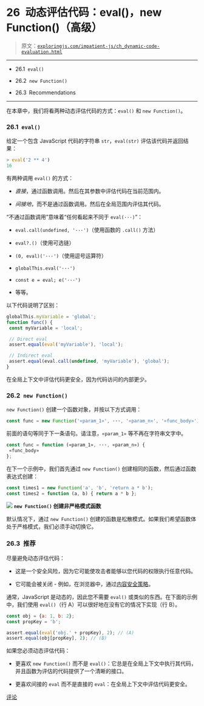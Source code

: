 # 26 动态评估代码：eval()，new Function()（高级）

> 原文：[`exploringjs.com/impatient-js/ch_dynamic-code-evaluation.html`](https://exploringjs.com/impatient-js/ch_dynamic-code-evaluation.html)

* * *

+   26.1 `eval()`

+   26.2 `new Function()`

+   26.3 Recommendations

* * *

在本章中，我们将看两种动态评估代码的方式：`eval()` 和 `new Function()`。

### 26.1 `eval()`

给定一个包含 JavaScript 代码的字符串 `str`，`eval(str)` 评估该代码并返回结果：

```js
> eval('2 ** 4')
16
```

有两种调用 `eval()` 的方式：

+   *直接*，通过函数调用。然后在其参数中评估代码在当前范围内。

+   *间接地*，而不是通过函数调用。然后在全局范围内评估其代码。

“不通过函数调用”意味着“任何看起来不同于 `eval(···)`”：

+   `eval.call(undefined, '···')`（使用函数的 `.call()` 方法）

+   `eval?.()`（使用可选链）

+   `(0, eval)('···')`（使用逗号运算符）

+   `globalThis.eval('···')`

+   `const e = eval; e('···')`

+   等等。

以下代码说明了区别：

```js
globalThis.myVariable = 'global';
function func() {
 const myVariable = 'local';

 // Direct eval
 assert.equal(eval('myVariable'), 'local');

 // Indirect eval
 assert.equal(eval.call(undefined, 'myVariable'), 'global');
}
```

在全局上下文中评估代码更安全，因为代码访问的内部更少。

### 26.2 `new Function()`

`new Function()` 创建一个函数对象，并按以下方式调用：

```js
const func = new Function('«param_1»', ···, '«param_n»', '«func_body»');
```

前面的语句等同于下一条语句。请注意，`«param_1»` 等不再在字符串文字中。

```js
const func = function («param_1», ···, «param_n») {
 «func_body»
};
```

在下一个示例中，我们首先通过 `new Function()` 创建相同的函数，然后通过函数表达式创建：

```js
const times1 = new Function('a', 'b', 'return a * b');
const times2 = function (a, b) { return a * b };
```

![](img/0ac255e56dc93a43365d8502301c8688.png) **`new Function()` 创建非严格模式函数**

默认情况下，通过 `new Function()` 创建的函数是松散模式。如果我们希望函数体处于严格模式，我们必须手动切换它。

### 26.3 推荐

尽量避免动态评估代码：

+   这是一个安全风险，因为它可能使攻击者能够以您代码的权限执行任意代码。

+   它可能会被关闭 - 例如，在浏览器中，通过[内容安全策略](https://developer.mozilla.org/en-US/docs/Web/HTTP/CSP)。

通常，JavaScript 是动态的，因此您不需要 `eval()` 或类似的东西。在下面的示例中，我们使用 `eval()`（行 A）可以很好地在没有它的情况下实现（行 B）。

```js
const obj = {a: 1, b: 2};
const propKey = 'b';

assert.equal(eval('obj.' + propKey), 2); // (A)
assert.equal(obj[propKey], 2); // (B)
```

如果您必须动态评估代码：

+   更喜欢 `new Function()` 而不是 `eval()`：它总是在全局上下文中执行其代码，并且函数为评估的代码提供了一个清晰的接口。

+   更喜欢间接的 `eval` 而不是直接的 `eval`：在全局上下文中评估代码更安全。

[评论](https://github.com/rauschma/impatient-js/issues/51)
